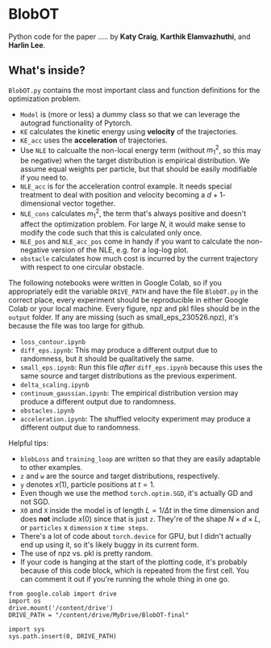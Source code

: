 # BlobOT

Python code for the paper ..... by **Katy Craig**, **Karthik Elamvazhuthi**, and **Harlin Lee**.

## What's inside?

`BlobOT.py` contains the most important class and function definitions for the optimization problem. 
- `Model` is (more or less) a dummy class so that we can leverage the autograd functionality of Pytorch. 
- `KE` calculates the kinetic energy using **velocity** of the trajectories.
- `KE_acc` uses the **acceleration** of trajectories.
- Use `NLE` to calcualte the non-local energy term (without $m_1^2$, so this may be negative) when the target distribution is empirical distribution. We assume equal weights per particle, but that should be easily modifiable if you need to.
- `NLE_acc` is for the acceleration control example. It needs special treatment to deal with position and velocity becoming a $d+1$-dimensional vector together.
- `NLE_cons` calculates $m_1^2$, the term that's always positive and doesn't affect the optimization problem. For large $N$, it would make sense to modify the code such that this is calculated only once.
- `NLE_pos` and `NLE_acc_pos` come in handy if you want to calculate the non-negative version of the NLE, e.g. for a log-log plot.
- `obstacle` calculates how much cost is incurred by the current trajectory with respect to one circular obstacle.

The following notebooks were written in Google Colab, so if you appropriately edit the variable `DRIVE_PATH` and have the file `BlobOT.py` in the correct place, every experiment should be reproducible in either Google Colab or your local machine. Every figure, npz and pkl files should be in the `output` folder. If any are missing (such as small_eps_230526.npz), it's because the file was too large for github. 
- `loss_contour.ipynb`
- `diff_eps.ipynb`: This may produce a different output due to randomness, but it should be qualitatively the same.
- `small_eps.ipynb`: Run this file *after* `diff_eps.ipynb` because this uses the same source and target distributions as the previous experiment.
- `delta_scaling.ipynb`
- `continuum_gaussian.ipynb`: The empirical distribution version may produce a different output due to randomness.
- `obstacles.ipynb`
- `acceleration.ipynb`: The shuffled velocity experiment may produce a different output due to randomness.

Helpful tips:
- `blobLoss` and `training_loop` are written so that they are easily adaptable to other examples.
- `z` and `w` are the source and target distributions, respectively.
- `y` denotes $x(1)$, particle positions at $t=1$.
- Even though we use the method `torch.optim.SGD`, it's actually GD and not SGD.
- `X0` and `X` inside the model is of length $L = 1/\Delta t$ in the time dimension and does **not** include $x(0)$ since that is just `z`. They're of the shape $N \times d \times L$, or `particles` x `dimension` x `time steps`.
- There's a lot of code about `torch.device` for GPU, but I didn't actually end up using it, so it's likely buggy in its current form.
- The use of npz vs. pkl is pretty random.
- If your code is hanging at the start of the plotting code, it's probably because of this code block, which is repeated from the first cell. You can comment it out if you're running the whole thing in one go.
```
from google.colab import drive
import os
drive.mount('/content/drive')
DRIVE_PATH = "/content/drive/MyDrive/BlobOT-final"

import sys
sys.path.insert(0, DRIVE_PATH)
```
